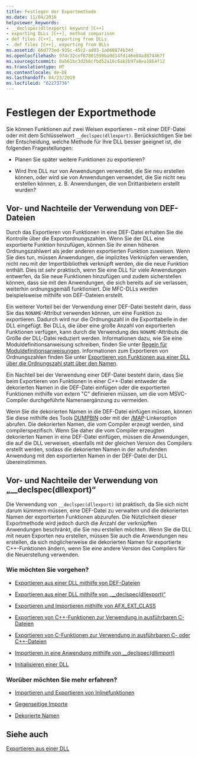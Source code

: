```yaml
---
title: Festlegen der Exportmethode
ms.date: 11/04/2016
helpviewer_keywords:
- __declspec(dllexport) keyword [C++]
- exporting DLLs [C++], method comparison
- def files [C++], exporting from DLLs
- .def files [C++], exporting from DLLs
ms.assetid: 66d773ed-935c-45c2-ad03-1a060874b34d
ms.openlocfilehash: 974c32cef87801599ba0d14fd146e84ad874467f
ms.sourcegitcommit: 0ab61bc3d2b6cfbd52a16c6ab2b97a8ea1864f12
ms.translationtype: HT
ms.contentlocale: de-DE
ms.lasthandoff: 04/23/2019
ms.locfileid: "62273736"
---
```

# <a name="determine-which-exporting-method-to-use"></a>Festlegen der Exportmethode

Sie können Funktionen auf zwei Weisen exportieren – mit einer DEF-Datei oder mit dem Schlüsselwort `__declspec(dllexport)`. Berücksichtigen Sie bei der Entscheidung, welche Methode für Ihre DLL besser geeignet ist, die folgenden Fragestellungen:

- Planen Sie später weitere Funktionen zu exportieren?

- Wird Ihre DLL nur von Anwendungen verwendet, die Sie neu erstellen können, oder wird sie von Anwendungen verwendet, die Sie nicht neu erstellen können, z. B. Anwendungen, die von Drittanbietern erstellt wurden?

## <a name="pros-and-cons-of-using-def-files"></a>Vor- und Nachteile der Verwendung von DEF-Dateien

Durch das Exportieren von Funktionen in eine DEF-Datei erhalten Sie die Kontrolle über die Exportordnungszahlen. Wenn Sie der DLL eine exportierte Funktion hinzufügen, können Sie ihr einen höheren Ordnungszahlwert als jeder anderen exportierten Funktion zuweisen. Wenn Sie dies tun, müssen Anwendungen, die implizites Verknüpfen verwenden, nicht neu mit der Importbibliothek verknüpft werden, die die neue Funktion enthält. Dies ist sehr praktisch, wenn Sie eine DLL für viele Anwendungen entwerfen, da Sie neue Funktionen hinzufügen und zudem sicherstellen können, dass sie mit den Anwendungen, die sich bereits auf sie verlassen, weiterhin ordnungsgemäß funktioniert. Die MFC-DLLs werden beispielsweise mithilfe von DEF-Dateien erstellt.

Ein weiterer Vorteil bei der Verwendung einer DEF-Datei besteht darin, dass Sie das `NONAME`-Attribut verwenden können, um eine Funktion zu exportieren. Dadurch wird nur die Ordnungszahl in die Exporttabelle in der DLL eingefügt. Bei DLLs, die über eine große Anzahl von exportierten Funktionen verfügen, kann durch die Verwendung des `NONAME`-Attributs die Größe der DLL-Datei reduziert werden. Informationen dazu, wie Sie eine Moduldefinitionsanweisung schreiben, finden Sie unter [Regeln für Moduldefinitionsanweisungen](reference/rules-for-module-definition-statements.md). Informationen zum Exportieren von Ordnungszahlen finden Sie unter [Exportieren von Funktionen aus einer DLL über die Ordnungszahl statt über den Namen](exporting-functions-from-a-dll-by-ordinal-rather-than-by-name.md).

Ein Nachteil bei der Verwendung einer DEF-Datei besteht darin, dass Sie beim Exportieren von Funktionen in einer C++-Datei entweder die dekorierten Namen in die DEF-Datei einfügen oder die exportierten Funktionen mithilfe von extern "C" definieren müssen, um die vom MSVC-Compiler durchgeführte Namensergänzung zu vermeiden.

Wenn Sie die dekorierten Namen in die DEF-Datei einfügen müssen, können Sie diese mithilfe des Tools [DUMPBIN](reference/dumpbin-reference.md) oder mit der [/MAP](reference/map-generate-mapfile.md)-Linkeroption abrufen. Die dekorierten Namen, die vom Compiler erzeugt werden, sind compilerspezifisch. Wenn Sie daher die vom Compiler erzeugten dekorierten Namen in eine DEF-Datei einfügen, müssen die Anwendungen, die auf die DLL verweisen, ebenfalls mit der gleichen Version des Compilers erstellt werden, sodass die dekorierten Namen in der aufrufenden Anwendung mit den exportierten Namen in der DEF-Datei der DLL übereinstimmen.

## <a name="pros-and-cons-of-using-__declspecdllexport"></a>Vor- und Nachteile der Verwendung von „__declspec(dllexport)“

Die Verwendung von `__declspec(dllexport)` ist praktisch, da Sie sich nicht darum kümmern müssen, eine DEF-Datei zu verwalten und die dekorierten Namen der exportierten Funktionen abzurufen. Die Nützlichkeit dieser Exportmethode wird jedoch durch die Anzahl der verknüpften Anwendungen beschränkt, die Sie neu erstellen möchten. Wenn Sie die DLL mit neuen Exporten neu erstellen, müssen Sie auch die Anwendungen neu erstellen, da sich möglicherweise die dekorierten Namen für exportierte C++-Funktionen ändern, wenn Sie eine andere Version des Compilers für die Neuerstellung verwenden.

### <a name="what-do-you-want-to-do"></a>Wie möchten Sie vorgehen?

- [Exportieren aus einer DLL mithilfe von DEF-Dateien](exporting-from-a-dll-using-def-files.md)

- [Exportieren aus einer DLL mithilfe von „__declspec(dllexport)“](exporting-from-a-dll-using-declspec-dllexport.md)

- [Exportieren und Importieren mithilfe von AFX_EXT_CLASS](exporting-and-importing-using-afx-ext-class.md)

- [Exportieren von C++-Funktionen zur Verwendung in ausführbaren C-Dateien](exporting-cpp-functions-for-use-in-c-language-executables.md)

- [Exportieren von C-Funktionen zur Verwendung in ausführbaren C- oder C++-Dateien](exporting-c-functions-for-use-in-c-or-cpp-language-executables.md)

- [Importieren in eine Anwendung mithilfe von __declspec(dllimport)](importing-into-an-application-using-declspec-dllimport.md)

- [Initialisieren einer DLL](run-time-library-behavior.md#initializing-a-dll)

### <a name="what-do-you-want-to-know-more-about"></a>Worüber möchten Sie mehr erfahren?

- [Importieren und Exportieren von Inlinefunktionen](importing-and-exporting-inline-functions.md)

- [Gegenseitige Importe](mutual-imports.md)

- [Dekorierte Namen](reference/decorated-names.md)

## <a name="see-also"></a>Siehe auch

[Exportieren aus einer DLL](exporting-from-a-dll.md)
